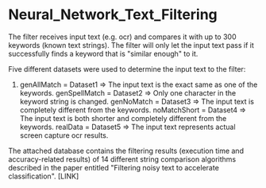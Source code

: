 # Neural_Network_Text_Filtering
The filter receives input text (e.g. ocr) and compares it with up to 300 keywords (known text strings). The filter will only let the input text pass if it successfully finds a keyword that is "similar enough" to it.

Five different datasets were used to determine the input text to the filter:
1. genAllMatch = Dataset1 => The input text is the exact same as one of the keywords.
genSpellMatch = Dataset2 => Only one character in the keyword string is changed.
genNoMatch = Dataset3 => The input text is completely different from the keywords.
noMatchShort = Dataset4 => The input text is both shorter and completely different from the keywords.
realData = Dataset5 => The input text represents actual screen capture ocr results.

The attached database contains the filtering results (execution time and accuracy-related results) of 14 different string comparison algorithms described in the paper entitled "Filtering noisy text to accelerate classification". 
[LINK]
